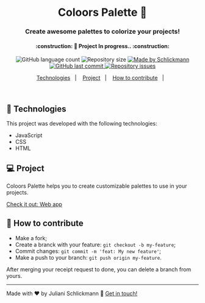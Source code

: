 <h1 align="center">
    <!-- <img alt="Be The Hero" src="./.github/logo.svg" width="200px" /> -->
    Coloors Palette 🎨
</h1>

<h3 align="center">
  Create awesome palettes to colorize your projects!
</h3>

<h4 align="center"> 
	:construction: 🚀 Project In progress.. :construction:
</h4>

<p align="center">
  <img alt="GitHub language count" src="https://img.shields.io/github/languages/count/Schlickmann/coloors-palette?color=%2304D361">

  <img alt="Repository size" src="https://img.shields.io/github/repo-size/Schlickmann/coloors-palette">
	
  <a href="https://www.linkedin.com/in/juliani-schlickmann-damasceno/" target="_blank">
    <img alt="Made by Schlickmann" src="https://img.shields.io/badge/made%20by-Schlickmann-%2304D361">
  </a>

  <a href="https://github.com/Schlickmann/coloors-palette/commits/master">
    <img alt="GitHub last commit" src="https://img.shields.io/github/last-commit/Schlickmann/coloors-palette">
  </a>

  <a href="https://github.com/Schlickmann/coloors-palette/issues">
    <img alt="Repository issues" src="https://img.shields.io/github/issues/Schlickmann/coloors-palette">
  </a>

  <!-- <img alt="License" src="https://img.shields.io/badge/license-MIT-brightgreen"> -->
</p>
<p align="center">
  <a href="#rocket-Technologies">Technologies</a>&nbsp;&nbsp;&nbsp;|&nbsp;&nbsp;&nbsp;
  <a href="#-project">Project</a>&nbsp;&nbsp;&nbsp;|&nbsp;&nbsp;&nbsp;
  <a href="#-how-to-contribute">How to contribute</a>&nbsp;&nbsp;&nbsp;|&nbsp;&nbsp;&nbsp;
  <!-- <a href="#memo-license">License</a> -->
</p>

<br>


## :rocket: Technologies

This project was developed with the following technologies:

- JavaScript
- CSS
- HTML

## 💻 Project

<p>Coloors Palette helps you to create customizable palettes to use in your projects.</p>

[Check it out: Web app](https://coloors-palette.netlify.app/)

## 🤔 How to contribute

- Make a fork;
- Create a branck with your feature: `git checkout -b my-feature`;
- Commit changes: `git commit -m 'feat: My new feature'`;
- Make a push to your branch: `git push origin my-feature`.

After merging your receipt request to done, you can delete a branch from yours.

<!-- ## :memo: License

This project is under the MIT license. See the [LICENSE](LICENSE) for details. -->

---

Made with ♥ by Juliani Schlickmann :wave: [Get in touch!](https://www.linkedin.com/in/juliani-schlickmann-damasceno)
